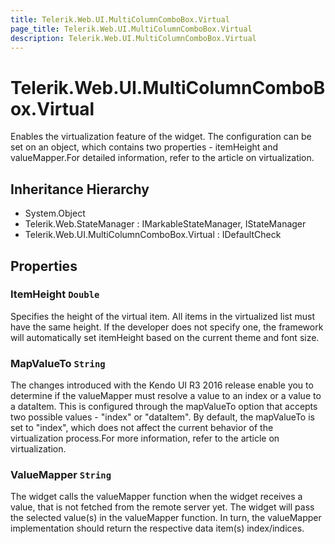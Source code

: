 ```yaml
---
title: Telerik.Web.UI.MultiColumnComboBox.Virtual
page_title: Telerik.Web.UI.MultiColumnComboBox.Virtual
description: Telerik.Web.UI.MultiColumnComboBox.Virtual
---
```


# Telerik.Web.UI.MultiColumnComboBox.Virtual

Enables the virtualization feature of the widget. The configuration can be set on an object, which contains two properties - itemHeight and valueMapper.For detailed information, refer to the article on virtualization.

## Inheritance Hierarchy

* System.Object
* Telerik.Web.StateManager : IMarkableStateManager, IStateManager
* Telerik.Web.UI.MultiColumnComboBox.Virtual : IDefaultCheck

## Properties

###  ItemHeight `Double`

Specifies the height of the virtual item. All items in the virtualized list must have the same height. If the developer does not specify one, the framework will automatically set itemHeight based on the current theme and font size.

###  MapValueTo `String`

The changes introduced with the Kendo UI R3 2016 release enable you to determine if the valueMapper must resolve a value to an index or a value to a dataItem. This is configured through the mapValueTo option that accepts two possible values - "index" or "dataItem". By default, the mapValueTo is set to "index", which does not affect the current behavior of the virtualization process.For more information, refer to the article on virtualization.

###  ValueMapper `String`

The widget calls the valueMapper function when the widget receives a value, that is not fetched from the remote server yet. The widget will pass the selected value(s) in the valueMapper function. In turn, the valueMapper implementation should return the respective data item(s) index/indices.

